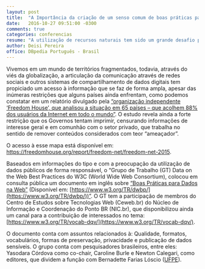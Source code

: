 ```yaml
---
layout: post
title:  "A Importância da criação de um senso comum de boas práticas para o uso de compartilhamento de dados na web"
date:   2016-10-27 09:51:00 -0300
comments: true
categories: conferencias
resume: "A utilização de recursos naturais tem sido um grande desafio para o século XXI. Como conciliar o desenvolvimento industrial [...]"
author: Deisi Pereira
office: DBpedia Português - Brasil
---
```


Vivemos em um mundo de territórios fragmentados, todavia, através do viés da globalização, a articulação da comunicação através de redes sociais e outros sistemas de compartilhamento de dados digitais tem propiciado um acesso à informação que se faz de forma ampla, apesar das inúmeras restrições que alguns países ainda enfrentam, como podemos constatar em um relatório divulgado pela [“organização independente ‘Freedom House’, que analisou a situação em 65 países – que acolhem 88% dos usuários da Internet em todo o mundo”](http://brasil.elpais.com/brasil/2015/10/27/internacional/1445950130_429095.html). O estudo revela ainda a forte restrição que os Governos tentam imprimir, censurando informações de interesse geral e em comunhão com o setor privado, que trabalha no sentido de remover conteúdos considerados com teor “ameaçador”. 

O acesso à esse mapa está disponível em: https://freedomhouse.org/report/freedom-net/freedom-net-2015. 

Baseados em informações do tipo e com a preocupação da utilização de dados públicos de forma responsável, o “Grupo de Trabalho (GT) Data on the Web Best Practices do W3C (World Wide Web Consortium), colocou em consulta pública um documento em inglês sobre [“Boas Práticas para Dados na Web”](http://dados.gov.br/noticia/boas-praticas-para-dados-na-web-em-consulta-publica-pelo-w3c/) (Disponível em: [https://www.w3.org/TR/dwbp/](https://www.w3.org/TR/dwbp/))”.  O GT tem a participação de membros do Centro de Estudos sobre Tecnologias Web (Ceweb.br) do Núcleo de Informação e Coordenação do Ponto BR (NIC.br), que disponibilizou ainda um canal para a contribuição de interessados no tema: [https://www.w3.org/TR/vocab-dqv/](https://www.w3.org/TR/vocab-dqv/). 

O documento conta com assuntos relacionados à: Qualidade, formatos, vocabulários, formas de preservação, privacidade e publicação de dados sensíveis. O grupo conta com pesquisadores brasileiros, entre eles: Yasodara Córdova como co-chair, Caroline Burle e Newton Calegari, como editores, que dividem a função com Bernadette Farias Lóscio ([UFPE](http://www.ufpe.br)).
